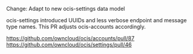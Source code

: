 Change: Adapt to new ocis-settings data model

ocis-settings introduced UUIDs and less verbose endpoint and message type names. This PR adjusts ocis-accounts accordingly.

https://github.com/owncloud/ocis/accounts/pull/87
https://github.com/owncloud/ocis/settings/pull/46
